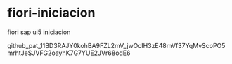 # fiori-iniciacion
fiori sap ui5 iniciacion 

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
